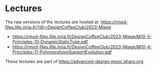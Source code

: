 # Lectures

The raw versions of the lectures are hosted at:  https://rmod-files.lille.inria.fr/?dir=DesignCoffeeClub/2023-Miage

- https://rmod-files.lille.inria.fr/DesignCoffeeClub/2023-Miage/M10-3-Principles-10-DynamicStaticType.pdf
- https://rmod-files.lille.inria.fr/DesignCoffeeClub/2023-Miage/M10-4-Principles-11-PolymorphismSupportEvolution.pdf

These lectures are part of https://advanced-design-mooc.pharo.org
